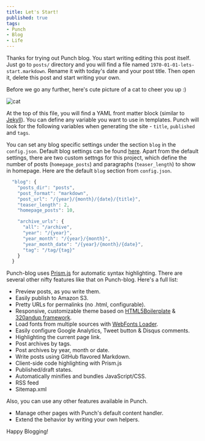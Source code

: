 ```yaml
---
title: Let's Start!
published: true
tags:
- Punch
- Blog
- Life
---
```


Thanks for trying out Punch blog. You start writing editing this post itself. Just go to `posts/` directory and you will find a file named `1970-01-01-lets-start.markdown`. Rename it with today's date and your post title. Then open it, delete this post and start writing your own.

Before we go any further, here's cute picture of a cat to cheer you up :)

![cat](/images/cat.jpg)

At the top of this file, you will find a YAML front matter block (similar to [Jekyll](https://github.com/mojombo/jekyll)). You can define any variable you want to use in templates. Punch will look for the following variables when generating the site - `title`, `published` and `tags`.

You can set any blog specific settings under the section `blog` in the `config.json`. Default blog settings can be found [here](https://github.com/laktek/punch-blog-content-handler). Apart from the default settings, there are two custom settngs for this project, which define the number of posts (`homepage_posts`) and paragraphs (`teaser_length`) to show in homepage. Here are the default `blog` section from `config.json`.

```javascript
  "blog": {
    "posts_dir": "posts",
    "post_format": "markdown",
    "post_url": "/{year}/{month}/{date}/{title}",
    "teaser_length": 2,
    "homepage_posts": 10,

    "archive_urls": {
      "all": "/archive",
      "year": "/{year}",
      "year_month": "/{year}/{month}",
      "year_month_date": "/{year}/{month}/{date}",
      "tag": "/tag/{tag}"
    }
  }
```

Punch-blog uses [Prism.js](http://prismjs.com/) for automatic syntax highlighting. There are several other nifty features like that on Punch-blog. Here's a full list:

* Preview posts, as you write them.
* Easily publish to Amazon S3.
* Pretty URLs for permalinks (no .html, configurable).
* Responsive, customizable theme based on [HTML5Boilerplate](html5boilerplate.com) & [320andup framework](https://github.com/malarkey/320andup/).
* Load fonts from multiple sources with [WebFonts Loader](https://github.com/typekit/webfontloader).
* Easily configure Google Analytics, Tweet button & Disqus comments.
* Highlighting the current page link.
* Post archives by tags.
* Post archives by year, month or date.
* Write posts using GitHub flavored Markdown.
* Client-side code highlighting with Prism.js
* Published/draft states.
* Automatically minifies and bundles JavaScript/CSS.
* RSS feed
* Sitemap.xml

Also, you can use any other features available in Punch.

* Manage other pages with Punch's default content handler.
* Extend the behavior by writing your own helpers.

Happy Blogging!
